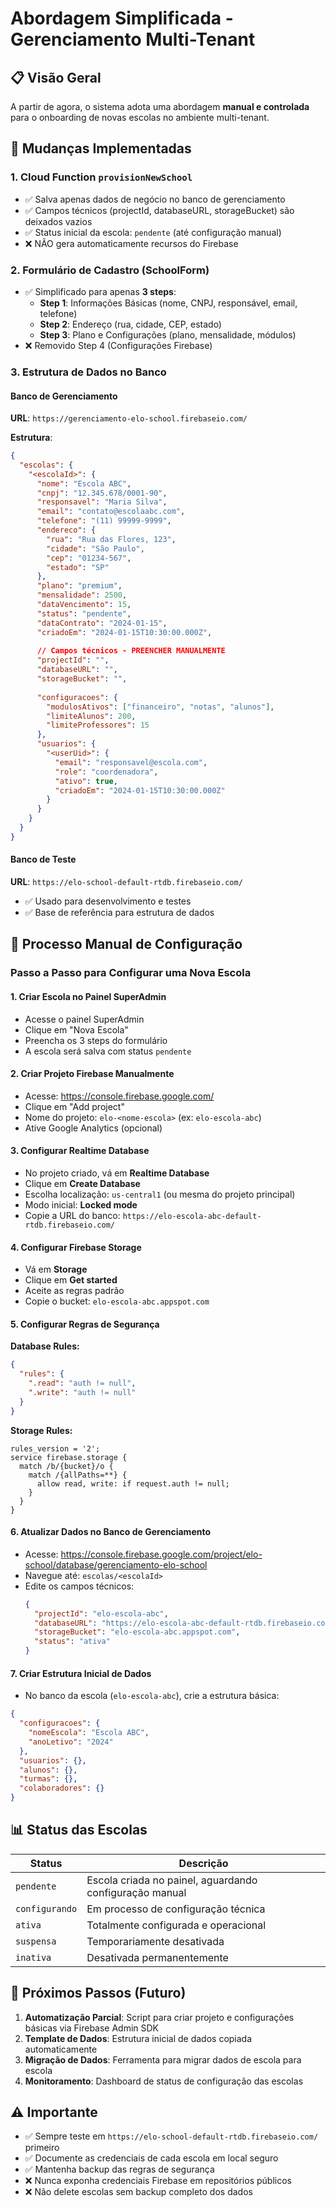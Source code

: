 # Abordagem Simplificada - Gerenciamento Multi-Tenant

## 📋 Visão Geral

A partir de agora, o sistema adota uma abordagem **manual e controlada** para o onboarding de novas escolas no ambiente multi-tenant.

## 🔄 Mudanças Implementadas

### 1. **Cloud Function `provisionNewSchool`**
- ✅ Salva apenas dados de negócio no banco de gerenciamento
- ✅ Campos técnicos (projectId, databaseURL, storageBucket) são deixados vazios
- ✅ Status inicial da escola: `pendente` (até configuração manual)
- ❌ NÃO gera automaticamente recursos do Firebase

### 2. **Formulário de Cadastro (SchoolForm)**
- ✅ Simplificado para apenas **3 steps**:
  - **Step 1**: Informações Básicas (nome, CNPJ, responsável, email, telefone)
  - **Step 2**: Endereço (rua, cidade, CEP, estado)
  - **Step 3**: Plano e Configurações (plano, mensalidade, módulos)
- ❌ Removido Step 4 (Configurações Firebase)

### 3. **Estrutura de Dados no Banco**

#### Banco de Gerenciamento
**URL**: `https://gerenciamento-elo-school.firebaseio.com/`

**Estrutura**:
```json
{
  "escolas": {
    "<escolaId>": {
      "nome": "Escola ABC",
      "cnpj": "12.345.678/0001-90",
      "responsavel": "Maria Silva",
      "email": "contato@escolaabc.com",
      "telefone": "(11) 99999-9999",
      "endereco": {
        "rua": "Rua das Flores, 123",
        "cidade": "São Paulo",
        "cep": "01234-567",
        "estado": "SP"
      },
      "plano": "premium",
      "mensalidade": 2500,
      "dataVencimento": 15,
      "status": "pendente",
      "dataContrato": "2024-01-15",
      "criadoEm": "2024-01-15T10:30:00.000Z",
      
      // Campos técnicos - PREENCHER MANUALMENTE
      "projectId": "",
      "databaseURL": "",
      "storageBucket": "",
      
      "configuracoes": {
        "modulosAtivos": ["financeiro", "notas", "alunos"],
        "limiteAlunos": 200,
        "limiteProfessores": 15
      },
      "usuarios": {
        "<userUid>": {
          "email": "responsavel@escola.com",
          "role": "coordenadora",
          "ativo": true,
          "criadoEm": "2024-01-15T10:30:00.000Z"
        }
      }
    }
  }
}
```

#### Banco de Teste
**URL**: `https://elo-school-default-rtdb.firebaseio.com/`
- ✅ Usado para desenvolvimento e testes
- ✅ Base de referência para estrutura de dados

## 🔧 Processo Manual de Configuração

### Passo a Passo para Configurar uma Nova Escola

#### 1. **Criar Escola no Painel SuperAdmin**
   - Acesse o painel SuperAdmin
   - Clique em "Nova Escola"
   - Preencha os 3 steps do formulário
   - A escola será salva com status `pendente`

#### 2. **Criar Projeto Firebase Manualmente**
   - Acesse: https://console.firebase.google.com/
   - Clique em "Add project"
   - Nome do projeto: `elo-<nome-escola>` (ex: `elo-escola-abc`)
   - Ative Google Analytics (opcional)

#### 3. **Configurar Realtime Database**
   - No projeto criado, vá em **Realtime Database**
   - Clique em **Create Database**
   - Escolha localização: `us-central1` (ou mesma do projeto principal)
   - Modo inicial: **Locked mode**
   - Copie a URL do banco: `https://elo-escola-abc-default-rtdb.firebaseio.com/`

#### 4. **Configurar Firebase Storage**
   - Vá em **Storage**
   - Clique em **Get started**
   - Aceite as regras padrão
   - Copie o bucket: `elo-escola-abc.appspot.com`

#### 5. **Configurar Regras de Segurança**
   
   **Database Rules:**
   ```json
   {
     "rules": {
       ".read": "auth != null",
       ".write": "auth != null"
     }
   }
   ```
   
   **Storage Rules:**
   ```
   rules_version = '2';
   service firebase.storage {
     match /b/{bucket}/o {
       match /{allPaths=**} {
         allow read, write: if request.auth != null;
       }
     }
   }
   ```

#### 6. **Atualizar Dados no Banco de Gerenciamento**
   - Acesse: https://console.firebase.google.com/project/elo-school/database/gerenciamento-elo-school
   - Navegue até: `escolas/<escolaId>`
   - Edite os campos técnicos:
     ```json
     {
       "projectId": "elo-escola-abc",
       "databaseURL": "https://elo-escola-abc-default-rtdb.firebaseio.com/",
       "storageBucket": "elo-escola-abc.appspot.com",
       "status": "ativa"
     }
     ```

#### 7. **Criar Estrutura Inicial de Dados**
   - No banco da escola (`elo-escola-abc`), crie a estrutura básica:
   ```json
   {
     "configuracoes": {
       "nomeEscola": "Escola ABC",
       "anoLetivo": "2024"
     },
     "usuarios": {},
     "alunos": {},
     "turmas": {},
     "colaboradores": {}
   }
   ```

## 📊 Status das Escolas

| Status | Descrição |
|--------|-----------|
| `pendente` | Escola criada no painel, aguardando configuração manual |
| `configurando` | Em processo de configuração técnica |
| `ativa` | Totalmente configurada e operacional |
| `suspensa` | Temporariamente desativada |
| `inativa` | Desativada permanentemente |

## 🎯 Próximos Passos (Futuro)

1. **Automatização Parcial**: Script para criar projeto e configurações básicas via Firebase Admin SDK
2. **Template de Dados**: Estrutura inicial de dados copiada automaticamente
3. **Migração de Dados**: Ferramenta para migrar dados de escola para escola
4. **Monitoramento**: Dashboard de status de configuração das escolas

## ⚠️ Importante

- ✅ Sempre teste em `https://elo-school-default-rtdb.firebaseio.com/` primeiro
- ✅ Documente as credenciais de cada escola em local seguro
- ✅ Mantenha backup das regras de segurança
- ❌ Nunca exponha credenciais Firebase em repositórios públicos
- ❌ Não delete escolas sem backup completo dos dados
